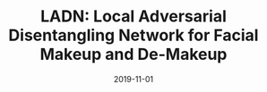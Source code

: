 ---
title: "LADN: Local Adversarial Disentangling Network for Facial Makeup and De-Makeup"
collection: publications
permalink: /publication/2019-11-ladn
excerpt: 'We propose a local adversarial disentangling network for facial makeup and de-makeup, using multiple and overlapping local discriminators in a content-style disentangling network.'
date: 2019-11-01
venue: 'International Conference on Computer Vision (ICCV), 2019'
paperurl: 'https://openaccess.thecvf.com/content_ICCV_2019/papers/Gu_LADN_Local_Adversarial_Disentangling_Network_for_Facial_Makeup_and_De-Makeup_ICCV_2019_paper.pdf'
imgurl: 'ladn.jpg'
authors:
  - name: Qiao Gu
    link: 
    star: true
  - name: Guanzhi Wang
    link: https://cs.stanford.edu/~guanzhi/
    star: true
  - name: Mang Tik Chiu
    link: https://www.linkedin.com/in/mtchiu/?originalSubdomain=hk
  - name: Yu-Wing Tai
    link: https://seng.ust.hk/about/people/faculty/yu-wing-tai
  - name: Chi-Keung Tang
    link: http://www.cs.ust.hk/~cktang/
links:
  - name: paper
    link: https://openaccess.thecvf.com/content_ICCV_2019/papers/Gu_LADN_Local_Adversarial_Disentangling_Network_for_Facial_Makeup_and_De-Makeup_ICCV_2019_paper.pdf
  - name: project page
    link: https://cs.stanford.edu/~guanzhi/projects/ladn/
  - name: code
    link: https://github.com/wangguanzhi/LADN
  - name: dataset
    link: https://drive.google.com/file/d/1gygDQarCOZ7E4qptvTyYF_iZNxsJ4WnI/view
---